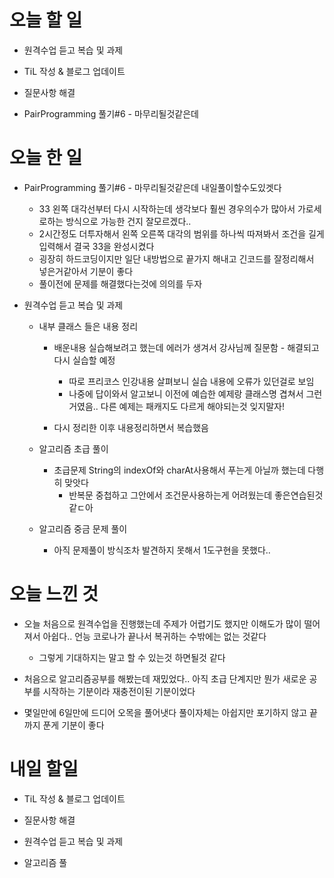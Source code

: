 # 오늘 할 일

- 원격수업 듣고 복습 및 과제
  
- TiL 작성 & 블로그 업데이트

- 질문사항 해결

- PairProgramming 풀기#6 - 마무리될것같은데

# 오늘 한 일

- PairProgramming 풀기#6 - 마무리될것같은데 내일풀이할수도있겟다
  - 33 왼쪽 대각선부터 다시 시작하는데 생각보다 훨씬 경우의수가 많아서 가로세로하는 방식으로 가능한 건지 잘모르겠다..
  - 2시간정도 더투자해서 왼쪽 오른쪽 대각의 범위를 하나씩 따져봐서 조건을 길게 입력해서 결국 33을 완성시켰다
  - 굉장히 하드코딩이지만 일단 내방법으로 끝가지 해내고 긴코드를 잘정리해서 넣은거같아서 기분이 좋다
  - 풀이전에 문제를 해결했다는것에 의의를 두자
  
- 원격수업 듣고 복습 및 과제

  - 내부 클래스 들은 내용 정리

    - 배운내용 실습해보려고 했는데 에러가 생겨서 강사님께 질문함 - 해결되고 다시 실습할 예정

      - 따로 프리코스 인강내용 살펴보니 실습 내용에 오류가 있던걸로 보임
      - 나중에 답이와서 알고보니 이전에 예습한 예제랑 클래스명 겹쳐서 그런거였음.. 다른 예제는 패캐지도 다르게 해야되는것 잊지말자!

    -  다시 정리한 이후 내용정리하면서 복습했음

       

  - 알고리즘 초급 풀이

    - 초급문제 String의 indexOf와 charAt사용해서 푸는게 아닐까 했는데 다행히 맞앗다
      - 반복문 중첩하고 그안에서 조건문사용하는게 어려웠는데 좋은연습된것 같ㄷ아
  
  - 알고리즘 중금 문제 풀이
    - 아직 문제풀이 방식조차 발견하지 못해서 1도구현을 못했다..

# 오늘 느낀 것

- 오늘 처음으로 원격수업을 진행했는데 주제가 어렵기도 했지만 이해도가 많이 떨어져서 아쉽다.. 언능 코로나가 끝나서 복귀하는 수밖에는 없는 것같다

  - 그렇게 기대하지는 말고 할 수 있는것 하면될것 같다

- 처음으로 알고리즘공부를 해봤는데 재밌었다.. 아직 초급 단계지만 뭔가 새로운 공부를 시작하는 기분이라 재충전이된 기분이었다

- 몇일만에 6일만에 드디어 오목을 풀어냇다 풀이자체는 아쉽지만 포기하지 않고 끝까지 푼게 기분이 좋다

  
  
  

# 내일 할일

- TiL 작성 & 블로그 업데이트

- 질문사항 해결

- 원격수업 듣고 복습 및 과제

- 알고리즘 풀

  

